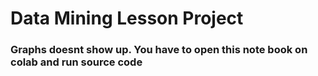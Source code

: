 # Data Mining Lesson Project
### Graphs doesnt show up. You have to open this note book on colab and run source code
